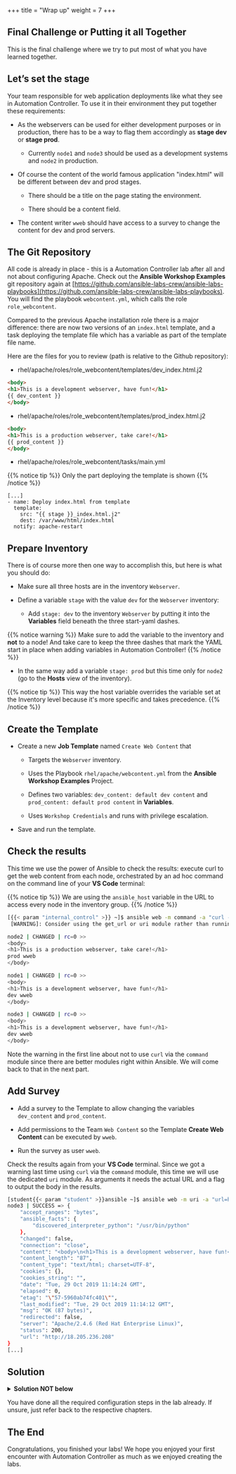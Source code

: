+++
title = "Wrap up"
weight = 7
+++

## Final Challenge or Putting it all Together

This is the final challenge where we try to put most of what you have learned together.

## Let’s set the stage

Your team responsible for web application deployments like what they see in Automation Controller. To use it in their environment they put together these requirements:

- As the webservers can be used for either development purposes or in production, there has to be a way to flag them accordingly as **stage dev** or **stage prod**.

  - Currently `node1` and `node3` should be used as a development systems and `node2` in production.

- Of course the content of the world famous application "index.html" will be different between dev and prod stages.

  - There should be a title on the page stating the environment.

  - There should be a content field.

- The content writer `wweb` should have access to a survey to change the content for dev and prod servers.

## The Git Repository

All code is already in place - this is a Automation Controller lab after all and not about configuring Apache. Check out the **Ansible Workshop Examples** git repository again at [https://github.com/ansible-labs-crew/ansible-labs-playbooks](https://github.com/ansible-labs-crew/ansible-labs-playbooks). You will find the playbook `webcontent.yml`, which calls the role `role_webcontent`.

Compared to the previous Apache installation role there is a major difference: there are now two versions of an `index.html` template, and a task deploying the template file which has a variable as part of the template file name.

Here are the files for you to review (path is relative to the Github repository):

- rhel/apache/roles/role_webcontent/templates/dev_index.html.j2

```html
<body>
<h1>This is a development webserver, have fun!</h1>
{{ dev_content }}
</body>
```

- rhel/apache/roles/role_webcontent/templates/prod_index.html.j2

```html
<body>
<h1>This is a production webserver, take care!</h1>
{{ prod_content }}
</body>
```

- rhel/apache/roles/role_webcontent/tasks/main.yml

{{% notice tip %}}
Only the part deploying the template is shown
{{% /notice %}}

```
[...]
- name: Deploy index.html from template
  template:
    src: "{{ stage }}_index.html.j2"
    dest: /var/www/html/index.html
  notify: apache-restart
```

## Prepare Inventory

There is of course more then one way to accomplish this, but here is what you should do:

- Make sure all three hosts are in the inventory `Webserver`.

- Define a variable `stage` with the value `dev` for the `Webserver` inventory:

  - Add `stage: dev` to the inventory `Webserver` by putting it into the **Variables** field beneath the three start-yaml dashes.

{{% notice warning %}}
Make sure to add the variable to the inventory and **not** to a node! And take care to keep the three dashes that mark the YAML start in place when adding variables in Automation Controller!
{{% /notice %}}

- In the same way add a variable `stage: prod` but this time only for `node2` (go to the **Hosts** view of the inventory).

{{% notice tip %}}
This way the host variable overrides the variable set at the Inventory level because it's more specific and takes precedence.
{{% /notice %}}

## Create the Template

- Create a new **Job Template** named `Create Web Content` that

  - Targets the `Webserver` inventory.

  - Uses the Playbook `rhel/apache/webcontent.yml` from the **Ansible Workshop Examples** Project.

  - Defines two variables: `dev_content: default dev content` and `prod_content: default prod content` in **Variables**.

  - Uses `Workshop Credentials` and runs with privilege escalation.

- Save and run the template.

## Check the results

This time we use the power of Ansible to check the results: execute curl to get the web content from each node, orchestrated by an ad hoc command on the command line of your **VS Code** terminal:

{{% notice tip %}}
We are using the `ansible_host` variable in the URL to access every node in the inventory group.
{{% /notice %}}

```bash
[{{< param "internal_control" >}} ~]$ ansible web -m command -a "curl -s http://{{ ansible_host }}"
 [WARNING]: Consider using the get_url or uri module rather than running 'curl'.  If you need to use command because get_url or uri is insufficient you can add 'warn: false' to this command task or set 'command_warnings=False' in ansible.cfg to get rid of this message.

node2 | CHANGED | rc=0 >>
<body>
<h1>This is a production webserver, take care!</h1>
prod wweb
</body>

node1 | CHANGED | rc=0 >>
<body>
<h1>This is a development webserver, have fun!</h1>
dev wweb
</body>

node3 | CHANGED | rc=0 >>
<body>
<h1>This is a development webserver, have fun!</h1>
dev wweb
</body>
```

Note the warning in the first line about not to use `curl` via the `command` module since there are better modules right within Ansible. We will come back to that in the next part.

## Add Survey

- Add a survey to the Template to allow changing the variables `dev_content` and `prod_content`.

- Add permissions to the Team `Web Content` so the Template **Create Web Content** can be executed by `wweb`.

- Run the survey as user `wweb`.

Check the results again from your **VS Code** terminal. Since we got a warning last time using `curl` via the `command` module, this time we will use the dedicated `uri` module. As arguments it needs the actual URL and a flag to output the body in the results.

```bash
[student{{< param "student" >}}ansible ~]$ ansible web -m uri -a "url=http://{{ ansible_host }} return_content=yes"
node3 | SUCCESS => {
    "accept_ranges": "bytes",
    "ansible_facts": {
        "discovered_interpreter_python": "/usr/bin/python"
    },
    "changed": false,
    "connection": "close",
    "content": "<body>\n<h1>This is a development webserver, have fun!</h1>\nwerners dev content\n</body>\n",
    "content_length": "87",
    "content_type": "text/html; charset=UTF-8",
    "cookies": {},
    "cookies_string": "",
    "date": "Tue, 29 Oct 2019 11:14:24 GMT",
    "elapsed": 0,
    "etag": "\"57-5960ab74fc401\"",
    "last_modified": "Tue, 29 Oct 2019 11:14:12 GMT",
    "msg": "OK (87 bytes)",
    "redirected": false,
    "server": "Apache/2.4.6 (Red Hat Enterprise Linux)",
    "status": 200,
    "url": "http://18.205.236.208"
}
[...]
```

## Solution

<details><summary><b>Solution NOT below</b></summary>
<hr/>
<p>

You have to figure this one out by yourself! ;-)

</p>
<hr/>
</details>

You have done all the required configuration steps in the lab already. If unsure, just refer back to the respective chapters.

## The End

Congratulations, you finished your labs\! We hope you enjoyed your first encounter with Automation Controller as much as we enjoyed creating the labs.
